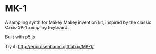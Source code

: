 MK-1
====

A sampling synth for Makey Makey invention kit, inspired by the classic Casio SK-1 sampling keyboard. 

Built with p5.js

Try it: http://ericrosenbaum.github.io/MK-1/
